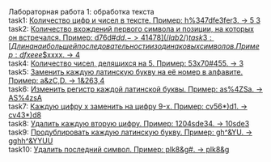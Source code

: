 Лабораторная работа 1: обработка текста  
task1: [Количество цифр и чисел в тексте. Пример: h%347dfe3fer3. -> 5 3](/lab1/)  
task2: [Количество вхождений первого символа и позиции, на которых он встречался. Пример: d76d#$dd. -> 4 1 4 7 8](/lab2/)    
task3: [Длина наибольшей последовательности из одинаковых символов. Пример: dfxeee$$xxxx. -> 4](/lab3/)  
task4: [Количество чисел, делящихся на 5. Пример: 53x70#455. -> 3](/lab4/)  
task5: [Заменить каждую латинскую букву на её номер в алфавите. Пример: a&zC,D. -> 1&263,4](/lab5/)  
task6: [Изменить регистр каждой латинской буквы. Пример: as%4ZSa. -> AS%4zsA](/lab6/)  
task7: [Каждую цифру x заменить на цифру 9-x. Пример: cv56*)d1. -> cv43*)d8](/lab7/)  
task8: [Удалить каждую вторую цифру. Пример: 1204sde34. -> 10sde3](/lab8/)  
task9: [Продублировать каждую латинскую букву. Пример: gh^&YU. -> gghh^&YYUU](/lab9/)  
task10: [Удалить последний символ. Пример: plk8&g#. -> plk8&g](/lab10/)  
